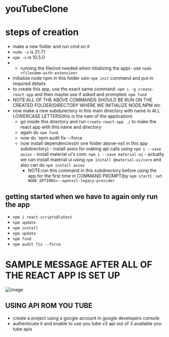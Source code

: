 # youTubeClone

# steps of creation
- make a new folder and run cmd on it
- `node -v` is 21.7.1
- `npm -v` is 10.5.0
- - running the file(not needed when nitializing the app)- use `node <filename-with-extension>`
- initialize node npm in this folder usin `npm init` command and put in required details
- to create this app, use the exact same command: `npm i -g create-react-app` and then maybe use if asked and prompted: `npm fund`
- NOTE:ALL OF THE ABOVE COMMANDS SHOULD BE RUN ON THE CREATED FOLDER/DIRECTORY WHERE WE INITIALIZE NODE,NPM etc
- now make a new subdurectory in this main directory with name in ALL LOWERCASE LETTERS(this is the nam of the application)
    - go inside this directory and run `create-react-app ./` to make the react app with this name and directory
    - again do `npm fund`
    - now do `npm audit fix --force
  - now install dependencies(in one folder above-not in this app subdirectory)
        - install axios for making api calls using `npm i --save axios`
        - install material ui's core: `npm i --save material-ui`
        - actually we can install material ui using `npm install @material-ui/core` and also can do `npm install axios`
    - NOTE:run this command in this subdirectory before using the app for the first time in COMMAND PROMPT(by `npm start`) : `set NODE_OPTIONS=--openssl-legacy-provider`

## getting started when we have to again only run the app
- `npm i react-scripts@latest`
- `npm update`
- `npm install`
- `npm update`
- `npm fund`
- `npm audit fix --force`

 # SAMPLE MESSAGE AFTER ALL OF THE REACT APP IS SET UP
 ![image](https://github.com/ervardaan/youTubeClone/assets/86986617/f96b677b-83ac-4a81-bfd3-0e875ec5fd65)

 ## USING API ROM YOU TUBE
 - create a project using a google account in google developers console
 - authenticate it and enable to use you tube v3 api out of 3 available you tube apis


